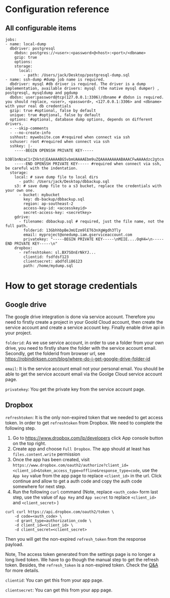 # Configuration reference
## All configurable items
```
jobs:
- name: local-dump
  dbdriver: postgresql
    dbdsn: postgres://<user>:<password>@<host>:<port>/<dbname>
    gzip: true
    options:
    storage:
      local:
        - path: /Users/jack/Desktop/postgresql-dump.sql
- name: ssh-dump #dump job name is required.
  dbdriver: mysql #db driver is required. The driver is a dump implementation, available drivers: mysql (the native mysql dumper) , postgresql, mysqldump and pgdump
  dbdsn: user:password@tcp(127.0.0.1:3306)/dbname # dbdsn is required. you should replace, <user>, <password>, <127.0.0.1:3306> and <dbname> with your real db credentials
  gzip: true #optional, false by default
  unique: true #optional, false by default
  options: #optional, database dump options, depends on different drivers.
  - --skip-comments
  - --no-create-info
  sshhost: mywebsite.com #required when connect via ssh
  sshuser: root #required when connect via ssh
  sshkey: |-
    -----BEGIN OPENSSH PRIVATE KEY-----
    b3BlbnNzaC1rZXktdjEAAAAABG5vbmUAAAAEbm9uZQAAAAAAAAABAAACFwAAAAdzc2gtcn...
    -----END OPENSSH PRIVATE KEY----- #required when connect via ssh, be careful with the indentation.
  storage:
    local: # save dump file to local dirs
      - path: /Users/jack/Desktop/dbbackup.sql
    s3: # save dump file to a s3 bucket, replace the credentials with your own one.
      - bucket: mybucket
        key: db-backup/dbbackup.sql
        region: ap-southeast-2
        access-key-id: <accesskeyid>
        secret-access-key: <secretkey>
    gdrive:
      - filename: dbbackup.sql # required, just the file name, not the full path.
        folderid: 13GbhhbpBeJmUIzm9lET63nXgWgdh3Tly
        email: myproject@onedump.iam.gserviceaccount.com
        privatekey: "-----BEGIN PRIVATE KEY-----\nMIIE....OqH4=\n-----END PRIVATE KEY-----\n"
    dropbox:
      - refreshtoken: sl.BX7SOnErNkYJ...
        clientid: fsdfdsf123
        clientsecret: abdfdli86123
        path: /home/mydump.sql
```

# How to get storage credentials

## Google drive
The google drive integration is done via service account. Therefore you need to firstly create a project in your Goold Cloud account, then create the service account and create a service account key. Finally enable drive api in your project.

`folderid`: As we use service account, in order to use a folder from your own drive, you need to firstly share the folder with the service account email. Secondly, get the folderid from browser url, see https://robindirksen.com/blog/where-do-i-get-google-drive-folder-id

`email`: It is the service account email not your personal email. You should be able to get the service account email via the Goolge Cloud service account page.

`privatekey`: You get the private key from the service account page.

## Dropbox

`refreshtoken`: It is the only non-expired token that we needed to get access token. In order to get `refreshtoken` from Dropbox. We need to complete the following step.

1. Go to https://www.dropbox.com/lp/developers click App console button on the top right.
1. Create app and choose `Full Dropbox`. The app should at least has `files.content.write` permission
1. Once the app has been created, visit `https://www.dropbox.com/oauth2/authorize?client_id=<client_id>&token_access_type=offline&response_type=code`, use the `App key` value from the app page to replace `<client_id>` in the url. Click continue and allow to get a auth code and copy the auth code somewhere for next step.
1. Run the following `curl` command (Note, replace `<auth_code>` form last step, use the value of `App Key` and `App secret` to replace `<client_id>` and `<client_secret>` )
```
curl curl https://api.dropbox.com/oauth2/token \
    -d code=<auth_code> \
    -d grant_type=authorization_code \
    -d client_id=<client_id> \
    -d client_secret=<client_secret>
```
Then you will get the non-expired `refresh_token` from the response payload.


Note, The access token generated from the settings page is no longer a long lived token. We have to go though the manual step to get the refresh token. Besides, the `refresh_token` is a non-expired token. Check the [Q&A](https://www.dropboxforum.com/t5/Dropbox-API-Support-Feedback/Re-How-to-get-refresh-token-without-User-interaction/m-p/655435/highlight/true#M29847) for more details.

`clientid`: You can get this from your app page.

`clientsecret`: You can get this from your app page.